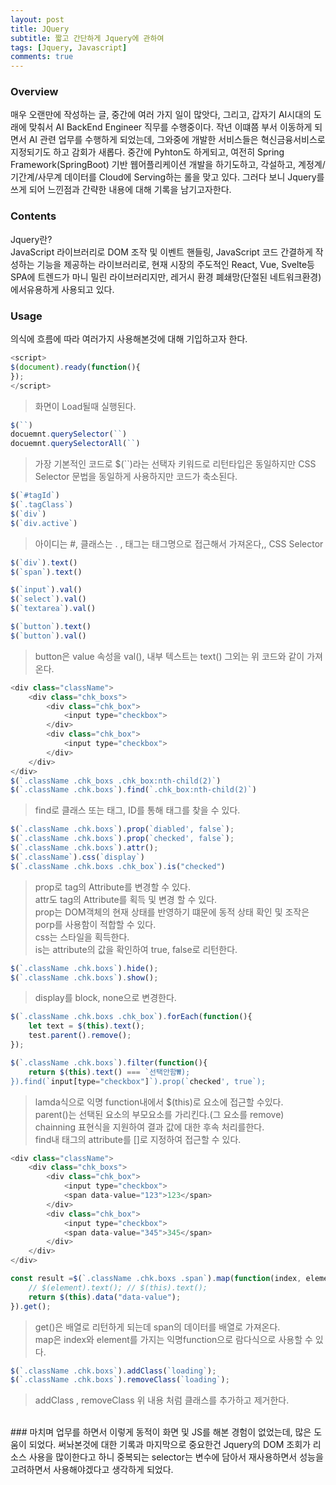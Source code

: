 ```yaml
---
layout: post
title: JQuery
subtitle: 짧고 간단하게 Jquery에 관하여
tags: [Jquery, Javascript]
comments: true
---
```


### Overview
매우 오랜만에 작성하는 글, 중간에 여러 가지 일이 많앗다, 그리고, 갑자기 AI시대의 도래에 맞춰서 AI BackEnd Engineer 직무를 수행중이다. 작년 이떄쯤 부서 이동하게 되면서 AI 관련 업무를 수행하게 되었는데,
그와중에 개발한 서비스들은 혁신금융서비스로 지정되기도 하고 감회가 새롭다. 중간에 Pyhton도 하게되고, 여전히 Spring Framework(SpringBoot) 기반 웹어플리케이션 개발을 하기도하고, 각설하고, 계정계/기간계/사무계 데이터를
Cloud에 Serving하는 롤을 맞고 있다. 그러다 보니 Jquery를 쓰게 되어 느낀점과 간략한 내용에 대해 기록을 남기고자한다.


### Contents
Jquery란?<br>
JavaScript 라이브러리로 DOM 조작 및 이벤트 핸들링, JavaScript 코드 간결하게 작성하는 기능을 제공하는 라이브러리로, 현재 시장의 주도적인 React, Vue, Svelte등 SPA에 트렌드가 마니 밀린 라이브러리지만, 레거시 환경 폐쇄망(단절된 네트워크환경)에서유용하게 사용되고 있다.

### Usage
의식에 흐름에 따라 여러가지 사용해본것에 대해 기입하고자 한다.<br>
```javascript
<script>
$(document).ready(function(){
});
</script>
```
> 화면이 Load될때 실행된다.

```javascript 
$(``)
docuemnt.querySelector(``)
docuemnt.querySelectorAll(``)
```
> 가장 기본적인 코드로 $(``)라는 선택자 키워드로 리턴타입은 동일하지만 CSS Selector 문법을 동일하게 사용하지만 코드가 축소된다.

```javascript
$(`#tagId`)
$(`.tagClass`)
$(`div`)
$(`div.active`)
```
> 아이디는 #, 클래스는 . , 태그는 태그명으로 접근해서 가져온다,, CSS Selector

```javascript
$(`div`).text()
$(`span`).text()

$(`input`).val()
$(`select`).val()
$(`textarea`).val()

$(`button`).text()
$(`button`).val()
```
> button은 value 속성을 val(), 내부 텍스트는 text() 그외는 위 코드와 같이 가져온다.

```javascript
<div class="className">
    <div class="chk_boxs">
        <div class="chk_box">
            <input type="checkbox">
        </div>
        <div class="chk_box">
            <input type="checkbox">
        </div>
    </div>
</div>
$(`.className .chk_boxs .chk_box:nth-child(2)`)
$(`.className .chk.boxs`).find(`.chk_box:nth-child(2)`)
```
> find로 클래스 또는 태그, ID를 통해 태그를 찾을 수 있다.

```javascript
$(`.className .chk.boxs`).prop(`diabled', false`);
$(`.className .chk.boxs`).prop(`checked', false`);
$(`.className .chk.boxs`).attr();
$(`.className`).css(`display`)
$(`.className .chk.boxs .chk_box`).is("checked")
```
>prop로 tag의 Attribute를 변경할 수 있다. <br>
>attr도 tag의 Attribute를 획득 및 변경 할 수 있다. <br>
>prop는 DOM객체의 현재 상태를 반영하기 떄문에 동적 상태 확인 및 조작은 porp를 사용함이 적합할 수 있다. <br>
>css는 스타일을 획득한다. <br>
>is는 attribute의 값을 확인하여 true, false로 리턴한다.


```javascript
$(`.className .chk.boxs`).hide();
$(`.className .chk.boxs`).show();
```
> display를 block, none으로 변경한다.

```javascript
$(`.className .chk.boxs .chk_box`).forEach(function(){
    let text = $(this).text();
    test.parent().remove();
});

$(`.className .chk.boxs`).filter(function(){
    return $(this).text() === `선택안함₩);
}).find(`input[type="checkbox"]`).prop(`checked', true`);
```
> lamda식으로 익명 function내에서 $(this)로 요소에 접근할 수있다.<br>
> parent()는 선택된 요소의 부모요소를 가리킨다.(그 요소를 remove)<br>
> chainning 표현식을 지원하여 결과 값에 대한 후속 처리를한다.<br>
> find내 태그의 attribute를 []로 지정하여 접근할 수 있다.

```javascript
<div class="className">
    <div class="chk_boxs">
        <div class="chk_box">
            <input type="checkbox">
            <span data-value="123">123</span>
        </div>
        <div class="chk_box">
            <input type="checkbox">
            <span data-value="345">345</span>
        </div>
    </div>
</div>

const result =$(`.className .chk.boxs .span`).map(function(index, element){
    // $(element).text(); // $(this).text();
    return $(this).data("data-value");
}).get();
```
> get()은 배열로 리턴하게 되는데 span의 데이터를 배열로 가져온다. <br>
> map은 index와 element를 가지는 익명function으로 람다식으로 사용할 수 있다.

```javascript
$(`.className .chk.boxs`).addClass(`loading`);
$(`.className .chk.boxs`).removeClass(`loading`);
```
>addClass , removeClass 위 내용 처럼 클래스를 추가하고 제거한다.

<br>
### 마치며
업무를 하면서 이렇게 동적이 화면 및 JS를 해본 경험이 없었는데, 많은 도움이 되었다. 써놔본것에 대한 기록과 마지막으로 중요한건
Jquery의 DOM 조회가 리소스 사용을 많이한다고 하니 중복되는 selector는 변수에 담아서 재사용하면서 성능을 고려하면서 사용해야겠다고 생각하게 되었다.